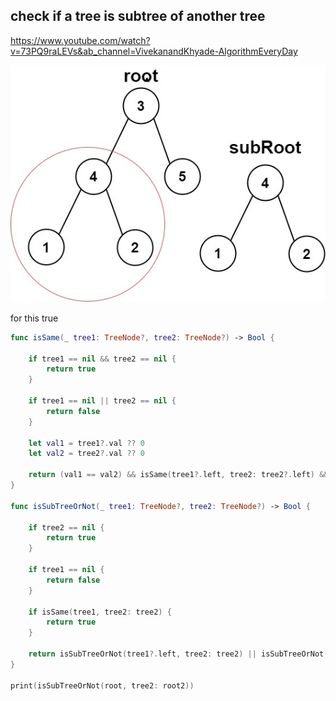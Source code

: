 ## check if a tree is subtree of another tree

https://www.youtube.com/watch?v=73PQ9raLEVs&ab_channel=VivekanandKhyade-AlgorithmEveryDay

![Alt text](./images/subtree.png)

for this true



```swift
func isSame(_ tree1: TreeNode?, tree2: TreeNode?) -> Bool {
    
    if tree1 == nil && tree2 == nil {
        return true
    }

    if tree1 == nil || tree2 == nil {
        return false
    }
    
    let val1 = tree1?.val ?? 0
    let val2 = tree2?.val ?? 0
    
    return (val1 == val2) && isSame(tree1?.left, tree2: tree2?.left) && isSame(tree1?.right, tree2: tree2?.right)
}

func isSubTreeOrNot(_ tree1: TreeNode?, tree2: TreeNode?) -> Bool {
    
    if tree2 == nil {
        return true
    }
    
    if tree1 == nil {
        return false
    }
    
    if isSame(tree1, tree2: tree2) {
        return true
    }
    
    return isSubTreeOrNot(tree1?.left, tree2: tree2) || isSubTreeOrNot(tree1?.right, tree2: tree2)
}

print(isSubTreeOrNot(root, tree2: root2))

```